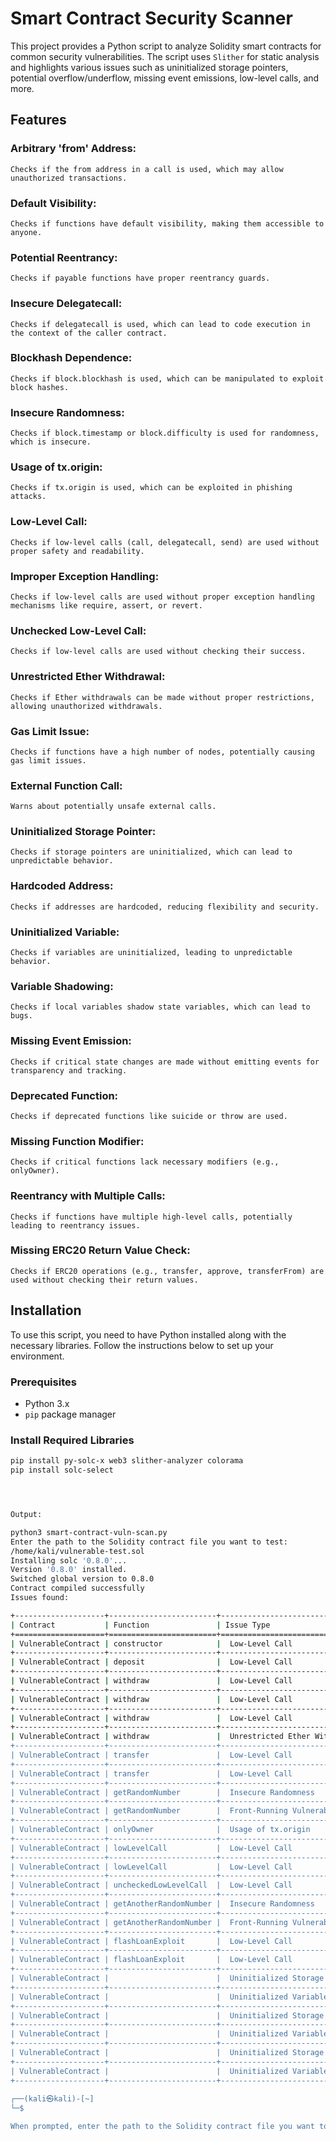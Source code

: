 # Smart Contract Security Scanner

This project provides a Python script to analyze Solidity smart contracts for common security vulnerabilities. The script uses `Slither` for static analysis and highlights various issues such as uninitialized storage pointers, potential overflow/underflow, missing event emissions, low-level calls, and more.

## Features

### Arbitrary 'from' Address:
    Checks if the from address in a call is used, which may allow unauthorized transactions.

### Default Visibility:
    Checks if functions have default visibility, making them accessible to anyone.

### Potential Reentrancy:
    Checks if payable functions have proper reentrancy guards.

### Insecure Delegatecall:
    Checks if delegatecall is used, which can lead to code execution in the context of the caller contract.

### Blockhash Dependence:
    Checks if block.blockhash is used, which can be manipulated to exploit block hashes.

### Insecure Randomness:
    Checks if block.timestamp or block.difficulty is used for randomness, which is insecure.

### Usage of tx.origin:
    Checks if tx.origin is used, which can be exploited in phishing attacks.

### Low-Level Call:
    Checks if low-level calls (call, delegatecall, send) are used without proper safety and readability.

### Improper Exception Handling:
    Checks if low-level calls are used without proper exception handling mechanisms like require, assert, or revert.

### Unchecked Low-Level Call:
    Checks if low-level calls are used without checking their success.

### Unrestricted Ether Withdrawal:
    Checks if Ether withdrawals can be made without proper restrictions, allowing unauthorized withdrawals.

### Gas Limit Issue:
    Checks if functions have a high number of nodes, potentially causing gas limit issues.

### External Function Call:
    Warns about potentially unsafe external calls.

### Uninitialized Storage Pointer:
    Checks if storage pointers are uninitialized, which can lead to unpredictable behavior.

### Hardcoded Address:
    Checks if addresses are hardcoded, reducing flexibility and security.

### Uninitialized Variable:
    Checks if variables are uninitialized, leading to unpredictable behavior.

### Variable Shadowing:
    Checks if local variables shadow state variables, which can lead to bugs.

### Missing Event Emission:
    Checks if critical state changes are made without emitting events for transparency and tracking.

### Deprecated Function:
    Checks if deprecated functions like suicide or throw are used.

### Missing Function Modifier:
    Checks if critical functions lack necessary modifiers (e.g., onlyOwner).

### Reentrancy with Multiple Calls:
    Checks if functions have multiple high-level calls, potentially leading to reentrancy issues.

### Missing ERC20 Return Value Check:
    Checks if ERC20 operations (e.g., transfer, approve, transferFrom) are used without checking their return values.


## Installation

To use this script, you need to have Python installed along with the necessary libraries. Follow the instructions below to set up your environment.

### Prerequisites

- Python 3.x
- `pip` package manager

### Install Required Libraries

```bash
pip install py-solc-x web3 slither-analyzer colorama
pip install solc-select




Output:

python3 smart-contract-vuln-scan.py
Enter the path to the Solidity contract file you want to test:
/home/kali/vulnerable-test.sol
Installing solc '0.8.0'...
Version '0.8.0' installed.
Switched global version to 0.8.0
Contract compiled successfully
Issues found:

+--------------------+------------------------+--------------------------------+---------------------------------------------------------------+------------+------------------------------------------------------------------------------------------------------------------------------------------------------------+
| Contract           | Function               | Issue Type                     | Description                                                   | Severity   | Explanation                                                                                                                                                |
+====================+========================+================================+===============================================================+============+============================================================================================================================================================+
| VulnerableContract | constructor            |  Low-Level Call                | Use higher-level functions for better safety and readability. | critical   | Low-level calls like call, delegatecall, and send are error-prone and should be avoided. Use higher-level functions for better safety and readability.     |
+--------------------+------------------------+--------------------------------+---------------------------------------------------------------+------------+------------------------------------------------------------------------------------------------------------------------------------------------------------+
| VulnerableContract | deposit                |  Low-Level Call                | Use higher-level functions for better safety and readability. | critical   | Low-level calls like call, delegatecall, and send are error-prone and should be avoided. Use higher-level functions for better safety and readability.     |
+--------------------+------------------------+--------------------------------+---------------------------------------------------------------+------------+------------------------------------------------------------------------------------------------------------------------------------------------------------+
| VulnerableContract | withdraw               |  Low-Level Call                | Use higher-level functions for better safety and readability. | critical   | Low-level calls like call, delegatecall, and send are error-prone and should be avoided. Use higher-level functions for better safety and readability.     |
+--------------------+------------------------+--------------------------------+---------------------------------------------------------------+------------+------------------------------------------------------------------------------------------------------------------------------------------------------------+
| VulnerableContract | withdraw               |  Low-Level Call                | Use higher-level functions for better safety and readability. | critical   | Low-level calls like call, delegatecall, and send are error-prone and should be avoided. Use higher-level functions for better safety and readability.     |
+--------------------+------------------------+--------------------------------+---------------------------------------------------------------+------------+------------------------------------------------------------------------------------------------------------------------------------------------------------+
| VulnerableContract | withdraw               |  Low-Level Call                | Use higher-level functions for better safety and readability. | critical   | Low-level calls like call, delegatecall, and send are error-prone and should be avoided. Use higher-level functions for better safety and readability.     |
+--------------------+------------------------+--------------------------------+---------------------------------------------------------------+------------+------------------------------------------------------------------------------------------------------------------------------------------------------------+
| VulnerableContract | withdraw               |  Unrestricted Ether Withdrawal | This can allow unauthorized withdrawals.                      | critical   | Public functions allowing unrestricted Ether withdrawal can be exploited by anyone to drain the contract's funds. Restrict access to such functions.       |
+--------------------+------------------------+--------------------------------+---------------------------------------------------------------+------------+------------------------------------------------------------------------------------------------------------------------------------------------------------+
| VulnerableContract | transfer               |  Low-Level Call                | Use higher-level functions for better safety and readability. | critical   | Low-level calls like call, delegatecall, and send are error-prone and should be avoided. Use higher-level functions for better safety and readability.     |
+--------------------+------------------------+--------------------------------+---------------------------------------------------------------+------------+------------------------------------------------------------------------------------------------------------------------------------------------------------+
| VulnerableContract | transfer               |  Low-Level Call                | Use higher-level functions for better safety and readability. | critical   | Low-level calls like call, delegatecall, and send are error-prone and should be avoided. Use higher-level functions for better safety and readability.     |
+--------------------+------------------------+--------------------------------+---------------------------------------------------------------+------------+------------------------------------------------------------------------------------------------------------------------------------------------------------+
| VulnerableContract | getRandomNumber        |  Insecure Randomness           | Avoid using block properties for randomness.                  | critical   | Using block properties like timestamp or difficulty for randomness is insecure as they can be predicted or manipulated. Use a secure source of randomness. |
+--------------------+------------------------+--------------------------------+---------------------------------------------------------------+------------+------------------------------------------------------------------------------------------------------------------------------------------------------------+
| VulnerableContract | getRandomNumber        |  Front-Running Vulnerability   | Avoid using block timestamps for critical logic.              | critical   | Using block timestamps for critical logic can be manipulated by miners to front-run transactions. Avoid using block timestamps for sensitive operations.   |
+--------------------+------------------------+--------------------------------+---------------------------------------------------------------+------------+------------------------------------------------------------------------------------------------------------------------------------------------------------+
| VulnerableContract | onlyOwner              |  Usage of tx.origin            | This can be exploited in phishing attacks.                    | critical   | Using tx.origin to check for the sender of a transaction can be exploited in phishing attacks. Always use msg.sender for authentication.                   |
+--------------------+------------------------+--------------------------------+---------------------------------------------------------------+------------+------------------------------------------------------------------------------------------------------------------------------------------------------------+
| VulnerableContract | lowLevelCall           |  Low-Level Call                | Use higher-level functions for better safety and readability. | critical   | Low-level calls like call, delegatecall, and send are error-prone and should be avoided. Use higher-level functions for better safety and readability.     |
+--------------------+------------------------+--------------------------------+---------------------------------------------------------------+------------+------------------------------------------------------------------------------------------------------------------------------------------------------------+
| VulnerableContract | lowLevelCall           |  Low-Level Call                | Use higher-level functions for better safety and readability. | critical   | Low-level calls like call, delegatecall, and send are error-prone and should be avoided. Use higher-level functions for better safety and readability.     |
+--------------------+------------------------+--------------------------------+---------------------------------------------------------------+------------+------------------------------------------------------------------------------------------------------------------------------------------------------------+
| VulnerableContract | uncheckedLowLevelCall  |  Low-Level Call                | Use higher-level functions for better safety and readability. | critical   | Low-level calls like call, delegatecall, and send are error-prone and should be avoided. Use higher-level functions for better safety and readability.     |
+--------------------+------------------------+--------------------------------+---------------------------------------------------------------+------------+------------------------------------------------------------------------------------------------------------------------------------------------------------+
| VulnerableContract | getAnotherRandomNumber |  Insecure Randomness           | Avoid using block properties for randomness.                  | critical   | Using block properties like timestamp or difficulty for randomness is insecure as they can be predicted or manipulated. Use a secure source of randomness. |
+--------------------+------------------------+--------------------------------+---------------------------------------------------------------+------------+------------------------------------------------------------------------------------------------------------------------------------------------------------+
| VulnerableContract | getAnotherRandomNumber |  Front-Running Vulnerability   | Avoid using block timestamps for critical logic.              | critical   | Using block timestamps for critical logic can be manipulated by miners to front-run transactions. Avoid using block timestamps for sensitive operations.   |
+--------------------+------------------------+--------------------------------+---------------------------------------------------------------+------------+------------------------------------------------------------------------------------------------------------------------------------------------------------+
| VulnerableContract | flashLoanExploit       |  Low-Level Call                | Use higher-level functions for better safety and readability. | critical   | Low-level calls like call, delegatecall, and send are error-prone and should be avoided. Use higher-level functions for better safety and readability.     |
+--------------------+------------------------+--------------------------------+---------------------------------------------------------------+------------+------------------------------------------------------------------------------------------------------------------------------------------------------------+
| VulnerableContract | flashLoanExploit       |  Low-Level Call                | Use higher-level functions for better safety and readability. | critical   | Low-level calls like call, delegatecall, and send are error-prone and should be avoided. Use higher-level functions for better safety and readability.     |
+--------------------+------------------------+--------------------------------+---------------------------------------------------------------+------------+------------------------------------------------------------------------------------------------------------------------------------------------------------+
| VulnerableContract |                        |  Uninitialized Storage Pointer | Can lead to unpredictable behavior.                           | critical   | Uninitialized storage pointers can lead to unpredictable behavior and security issues. Always initialize storage pointers.                                 |
+--------------------+------------------------+--------------------------------+---------------------------------------------------------------+------------+------------------------------------------------------------------------------------------------------------------------------------------------------------+
| VulnerableContract |                        |  Uninitialized Variable        | Ensure all variables are properly initialized.                | critical   | Uninitialized variables can lead to unexpected behavior and security issues. Ensure all variables are properly initialized.                                |
+--------------------+------------------------+--------------------------------+---------------------------------------------------------------+------------+------------------------------------------------------------------------------------------------------------------------------------------------------------+
| VulnerableContract |                        |  Uninitialized Storage Pointer | Can lead to unpredictable behavior.                           | critical   | Uninitialized storage pointers can lead to unpredictable behavior and security issues. Always initialize storage pointers.                                 |
+--------------------+------------------------+--------------------------------+---------------------------------------------------------------+------------+------------------------------------------------------------------------------------------------------------------------------------------------------------+
| VulnerableContract |                        |  Uninitialized Variable        | Ensure all variables are properly initialized.                | critical   | Uninitialized variables can lead to unexpected behavior and security issues. Ensure all variables are properly initialized.                                |
+--------------------+------------------------+--------------------------------+---------------------------------------------------------------+------------+------------------------------------------------------------------------------------------------------------------------------------------------------------+
| VulnerableContract |                        |  Uninitialized Storage Pointer | Can lead to unpredictable behavior.                           | critical   | Uninitialized storage pointers can lead to unpredictable behavior and security issues. Always initialize storage pointers.                                 |
+--------------------+------------------------+--------------------------------+---------------------------------------------------------------+------------+------------------------------------------------------------------------------------------------------------------------------------------------------------+
| VulnerableContract |                        |  Uninitialized Variable        | Ensure all variables are properly initialized.                | critical   | Uninitialized variables can lead to unexpected behavior and security issues. Ensure all variables are properly initialized.                                |
+--------------------+------------------------+--------------------------------+---------------------------------------------------------------+------------+------------------------------------------------------------------------------------------------------------------------------------------------------------+
                                                                       
┌──(kali㉿kali)-[~]
└─$ 

When prompted, enter the path to the Solidity contract file you want to test, e.g., /home/kali/redacted.sol
